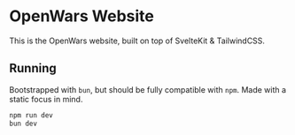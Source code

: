 # OpenWars Website

This is the OpenWars website, built on top of SvelteKit & TailwindCSS.

## Running

Bootstrapped with `bun`, but should be fully compatible with `npm`. Made with a static focus in mind.

```sh
npm run dev
bun dev
```
